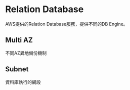 # Relation Database
AWS提供的Relation Database服務，提供不同的DB Engine。

## Multi AZ
不同AZ異地備份機制

## Subnet
資料庫執行的網段